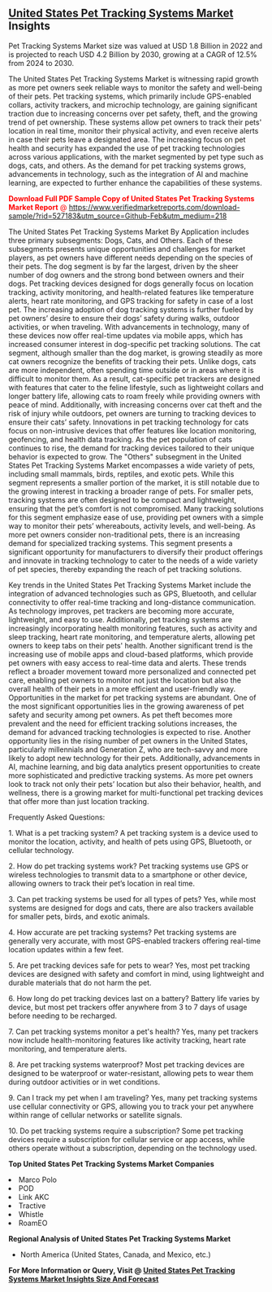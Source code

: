 <h2><a href="https://www.verifiedmarketreports.com/download-sample/?rid=527183&amp;utm_source=Github-Feb&amp;utm_medium=218" target="_blank">United States Pet Tracking Systems Market</a> Insights</h2><p>Pet Tracking Systems Market size was valued at USD 1.8 Billion in 2022 and is projected to reach USD 4.2 Billion by 2030, growing at a CAGR of 12.5% from 2024 to 2030.</p><p> <p>The United States Pet Tracking Systems Market is witnessing rapid growth as more pet owners seek reliable ways to monitor the safety and well-being of their pets. Pet tracking systems, which primarily include GPS-enabled collars, activity trackers, and microchip technology, are gaining significant traction due to increasing concerns over pet safety, theft, and the growing trend of pet ownership. These systems allow pet owners to track their pets' location in real time, monitor their physical activity, and even receive alerts in case their pets leave a designated area. The increasing focus on pet health and security has expanded the use of pet tracking technologies across various applications, with the market segmented by pet type such as dogs, cats, and others. As the demand for pet tracking systems grows, advancements in technology, such as the integration of AI and machine learning, are expected to further enhance the capabilities of these systems. <p><span class=""><span style="color: #ff0000;"><strong>Download Full PDF Sample Copy of United States Pet Tracking Systems Market Report</strong> @ </span><a href="https://www.verifiedmarketreports.com/download-sample/?rid=527183&amp;utm_source=Github-Feb&amp;utm_medium=218" target="_blank">https://www.verifiedmarketreports.com/download-sample/?rid=527183&amp;utm_source=Github-Feb&amp;utm_medium=218</a></span></p></p> <p>The United States Pet Tracking Systems Market By Application includes three primary subsegments: Dogs, Cats, and Others. Each of these subsegments presents unique opportunities and challenges for market players, as pet owners have different needs depending on the species of their pets. The dog segment is by far the largest, driven by the sheer number of dog owners and the strong bond between owners and their dogs. Pet tracking devices designed for dogs generally focus on location tracking, activity monitoring, and health-related features like temperature alerts, heart rate monitoring, and GPS tracking for safety in case of a lost pet. The increasing adoption of dog tracking systems is further fueled by pet owners’ desire to ensure their dogs’ safety during walks, outdoor activities, or when traveling. With advancements in technology, many of these devices now offer real-time updates via mobile apps, which has increased consumer interest in dog-specific pet tracking solutions. The cat segment, although smaller than the dog market, is growing steadily as more cat owners recognize the benefits of tracking their pets. Unlike dogs, cats are more independent, often spending time outside or in areas where it is difficult to monitor them. As a result, cat-specific pet trackers are designed with features that cater to the feline lifestyle, such as lightweight collars and longer battery life, allowing cats to roam freely while providing owners with peace of mind. Additionally, with increasing concerns over cat theft and the risk of injury while outdoors, pet owners are turning to tracking devices to ensure their cats’ safety. Innovations in pet tracking technology for cats focus on non-intrusive devices that offer features like location monitoring, geofencing, and health data tracking. As the pet population of cats continues to rise, the demand for tracking devices tailored to their unique behavior is expected to grow. The "Others" subsegment in the United States Pet Tracking Systems Market encompasses a wide variety of pets, including small mammals, birds, reptiles, and exotic pets. While this segment represents a smaller portion of the market, it is still notable due to the growing interest in tracking a broader range of pets. For smaller pets, tracking systems are often designed to be compact and lightweight, ensuring that the pet’s comfort is not compromised. Many tracking solutions for this segment emphasize ease of use, providing pet owners with a simple way to monitor their pets’ whereabouts, activity levels, and well-being. As more pet owners consider non-traditional pets, there is an increasing demand for specialized tracking systems. This segment presents a significant opportunity for manufacturers to diversify their product offerings and innovate in tracking technology to cater to the needs of a wide variety of pet species, thereby expanding the reach of pet tracking solutions. <p>Key trends in the United States Pet Tracking Systems Market include the integration of advanced technologies such as GPS, Bluetooth, and cellular connectivity to offer real-time tracking and long-distance communication. As technology improves, pet trackers are becoming more accurate, lightweight, and easy to use. Additionally, pet tracking systems are increasingly incorporating health monitoring features, such as activity and sleep tracking, heart rate monitoring, and temperature alerts, allowing pet owners to keep tabs on their pets' health. Another significant trend is the increasing use of mobile apps and cloud-based platforms, which provide pet owners with easy access to real-time data and alerts. These trends reflect a broader movement toward more personalized and connected pet care, enabling pet owners to monitor not just the location but also the overall health of their pets in a more efficient and user-friendly way. Opportunities in the market for pet tracking systems are abundant. One of the most significant opportunities lies in the growing awareness of pet safety and security among pet owners. As pet theft becomes more prevalent and the need for efficient tracking solutions increases, the demand for advanced tracking technologies is expected to rise. Another opportunity lies in the rising number of pet owners in the United States, particularly millennials and Generation Z, who are tech-savvy and more likely to adopt new technology for their pets. Additionally, advancements in AI, machine learning, and big data analytics present opportunities to create more sophisticated and predictive tracking systems. As more pet owners look to track not only their pets’ location but also their behavior, health, and wellness, there is a growing market for multi-functional pet tracking devices that offer more than just location tracking. <p>Frequently Asked Questions:</p> <p>1. What is a pet tracking system? A pet tracking system is a device used to monitor the location, activity, and health of pets using GPS, Bluetooth, or cellular technology.</p> <p>2. How do pet tracking systems work? Pet tracking systems use GPS or wireless technologies to transmit data to a smartphone or other device, allowing owners to track their pet’s location in real time.</p> <p>3. Can pet tracking systems be used for all types of pets? Yes, while most systems are designed for dogs and cats, there are also trackers available for smaller pets, birds, and exotic animals.</p> <p>4. How accurate are pet tracking systems? Pet tracking systems are generally very accurate, with most GPS-enabled trackers offering real-time location updates within a few feet.</p> <p>5. Are pet tracking devices safe for pets to wear? Yes, most pet tracking devices are designed with safety and comfort in mind, using lightweight and durable materials that do not harm the pet.</p> <p>6. How long do pet tracking devices last on a battery? Battery life varies by device, but most pet trackers offer anywhere from 3 to 7 days of usage before needing to be recharged.</p> <p>7. Can pet tracking systems monitor a pet's health? Yes, many pet trackers now include health-monitoring features like activity tracking, heart rate monitoring, and temperature alerts.</p> <p>8. Are pet tracking systems waterproof? Most pet tracking devices are designed to be waterproof or water-resistant, allowing pets to wear them during outdoor activities or in wet conditions.</p> <p>9. Can I track my pet when I am traveling? Yes, many pet tracking systems use cellular connectivity or GPS, allowing you to track your pet anywhere within range of cellular networks or satellite signals.</p> <p>10. Do pet tracking systems require a subscription? Some pet tracking devices require a subscription for cellular service or app access, while others operate without a subscription, depending on the technology used.</p> </p><p><strong>Top United States Pet Tracking Systems Market Companies</strong></p><div data-test-id=""><p><li>Marco Polo</li><li> POD</li><li> Link AKC</li><li> Tractive</li><li> Whistle</li><li> RoamEO</li></p><div><strong>Regional Analysis of&nbsp;United States Pet Tracking Systems Market</strong></div><ul><li dir="ltr"><p dir="ltr">North America&nbsp;(United States, Canada, and Mexico, etc.)</p></li></ul><p><strong>For More Information or Query, Visit @&nbsp;</strong><strong><a href="https://www.verifiedmarketreports.com/product/pet-tracking-systems-market-size-and-forecast/?utm_source=Github-Feb&amp;utm_medium=218" target="_blank">United States Pet Tracking Systems Market Insights Size And Forecast</a></strong></p></div>
